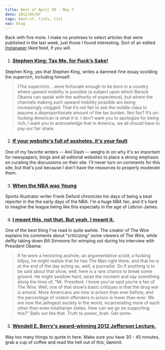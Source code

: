 ```yaml
--- 
title: Best of April 30 - May 7
date: 2012/05/07
tags: best-of, lists, list
nav: blog
---
```


Back with five more. I make no promises to select articles that were published in the last week, just those I found interesting. Sort of an edited [Instapaper](http://www.instapaper.com/) liked feed, if you will.

1. ### [Stephen King: Tax Me, for Fuck’s Sake!](http://www.thedailybeast.com/articles/2012/04/30/stephen-king-tax-me-for-f-s-sake.html) ###
Stephen King, yes that Stephen King, writes a damned-fine essay scolding the superrich, including himself.
> (The superrich)…  were fortunate enough to be born in a country where upward mobility is possible (a subject upon which Barack Obama can speak with the authority of experience), but where the channels making such upward mobility possible are being increasingly clogged. That it’s not fair to ask the middle class to assume a disproportionate amount of the tax burden. Not fair? It’s un-fucking-American is what it is. I don’t want you to apologize for being rich; I want you to acknowledge that in America, we all should have to pay our fair share.

2. ### [If your website's full of assholes, it's your fault](http://dashes.com/anil/2011/07/if-your-websites-full-of-assholes-its-your-fault.html) ###
One of my favorite writers -- Anil Dash -- weighs in on why it's so important for newspapers, blogs and all editorial websites to place a strong emphasis on curating the discussions on their site. I'll never turn on comments for this site, but that's just because I don't have the resources to properly moderate them.

3. ### [When the NBA was Young](http://cnnsi.printthis.clickability.com/pt/cpt?expire=&title=So+was+SI+writer+Frank+Deford%2C+who+cut+his+teeth+on+a+-+04.23.12+-+SI+Vault&urlID=476132731&action=cpt&partnerID=289881&fb=Y&url=http%3A%2F%2Fsportsillustrated.cnn.com%2Fvault%2Farticle%2Fmagazine%2FMAG1197392%2Findex.htm)
Sports Illustrator writer Frank Deford chronicles his days of being a beat reporter in the the early days of the NBA. I'm a huge NBA fan, and it's hard to imagine the league being like this especially in the age of Lebron James.

4. ### [I meant this, not that. But yeah, I meant it.](http://davidsimon.com/i-meant-this/)
One of the best thing I've read in quite awhile. The creator of The Wire explains his comments about "criticizing" some viewers of The Wire, while deftly taking down Bill Simmons for wimping out during his interview with President Obama:
> If he were a hectoring asshole, an argumentative scold, a fucking killjoy, he might realize that he has The Man right there, and that he is at the end of the day acting as, well, a journalist.  So if anything is to be said about that show, well, here is a rare chance to break some ground.  He might swallow hard, seize the moment and say something along the lines of, “Mr. President.  I know you’ve said you’re a fan of The Wire.  Well, one of that show’s basic critiques is that the drug war is amoral.   More Americans are now in prison than ever before, and the percentage of violent offenders in prison is lower than ever.  We are now the jailingest society in the world, incarcerating more of each other than even totalitarian states.  How can we go on supporting this?"
> Balls out like that.  Truth to power,  brah.  Get some.

5. ### [Wendell E. Berry's award-winning 2012 Jefferson Lecture.](http://www.neh.gov/about/awards/jefferson-lecture/wendell-e-berry-lecture)
Way too many things to quote in here. Make sure you have 30 - 45 minutes, grab a cup of coffee and read the hell out of this, dammit.
